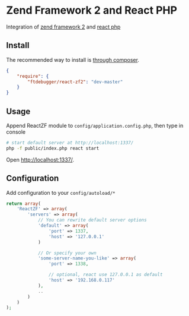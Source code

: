 # Zend Framework 2 and React PHP

Integration of [zend framework 2](https://github.com/zendframework/zf2) and [react php](https://github.com/reactphp/react)

## Install

The recommended way to install is [through composer](http://getcomposer.org).

```JSON
{
    "require": {
        "ftdebugger/react-zf2": "dev-master"
    }
}
```

## Usage

Append ReactZF module to `config/application.config.php`, then type in console

```BASH
# start default server at http://localhost:1337/
php -f public/index.php react start
```

Open [http://localhost:1337/](http://localhost:1337/).

## Configuration

Add configuration to your `config/autoload/*`

```PHP
return array(
    'ReactZF' => array(
        'servers' => array(
            // You can rewrite default server options
            'default' => array(
                'port' => 1337,
                'host' => '127.0.0.1'
            )

            // Or specify your own
            'some-server-name-you-like' => array(
                'port' => 1338,

                // optional, react use 127.0.0.1 as default
                'host' => '192.168.0.117'
            ),
            ..
        )
    )
);
```